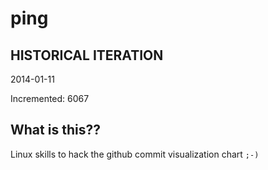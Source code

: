 # ping

## HISTORICAL ITERATION
2014-01-11

Incremented: 6067

## What is this?? 
Linux skills to hack the github commit visualization chart `;-)`
